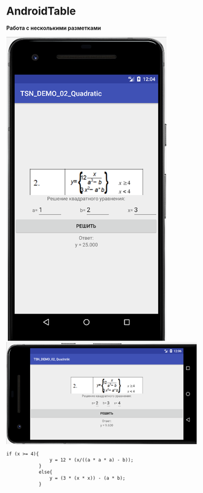# AndroidTable
**Работа с несколькими разметками**

![Screenshot](screenshot.png)
![Screenshot](screenshot2.png)

```
if (x >= 4){
                y = 12 * (x/((a * a * a) - b));
            }
            else{
                y = (3 * (x * x)) - (a * b);
            }
            
```
